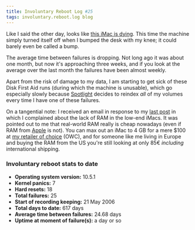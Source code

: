 ```yaml
---
title: Involuntary Reboot Log #25
tags: involuntary.reboot.log blog
---
```


Like I said the other day, looks like [this iMac is dying](http://wincent.com/a/about/wincent/weblog/archives/2008/01/imac_finally_dy.php). This time the machine simply turned itself off when I bumped the desk with my knee; it could barely even be called a bump.

The average time between failures is dropping. Not long ago it was about one month, but now it's approaching three weeks, and if you look at the average over the last month the failures have been almost weekly.

Apart from the risk of damage to my data, I am starting to get sick of these Disk First Aid runs (during which the machine is unusable), which go especially slowly because [Spotlight](http://wincent.com/wiki/Spotlight) decides to reindex _all_ of my volumes every time I have one of these failures.

On a tangential note: I received an email in response to my [last post](http://wincent.com/a/about/wincent/weblog/archives/2008/01/imac_finally_dy.php) in which I complained about the lack of RAM in the low-end iMacs. It was pointed out to me that real-world RAM really is cheap nowadays (even if RAM from [Apple](http://wincent.com/wiki/Apple) is not). You can max out an iMac to 4 GB for a mere \$100 at [my retailer of choice](http://macsales.com) (OWC), and for someone like me living in Europe and buying the RAM from the US you're still looking at only 85€ _including_ international shipping.

### Involuntary reboot stats to date

-   **Operating system version:** 10.5.1
-   **Kernel panics:** 7
-   **Hard resets:** 18
-   **Total failures:** 25
-   **Start of recording keeping:** 21 May 2006
-   **Total days to date:** 617 days
-   **Average time between failures:** 24.68 days
-   **Uptime at moment of failure(s):** a day or so
